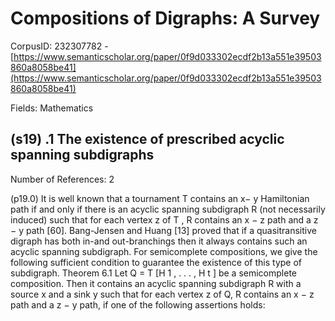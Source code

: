 # Compositions of Digraphs: A Survey

CorpusID: 232307782 - [https://www.semanticscholar.org/paper/0f9d033302ecdf2b13a551e39503860a8058be41](https://www.semanticscholar.org/paper/0f9d033302ecdf2b13a551e39503860a8058be41)

Fields: Mathematics

## (s19) .1 The existence of prescribed acyclic spanning subdigraphs
Number of References: 2

(p19.0) It is well known that a tournament T contains an x− y Hamiltonian path if and only if there is an acyclic spanning subdigraph R (not necessarily induced) such that for each vertex z of T , R contains an x − z path and a z − y path [60]. Bang-Jensen and Huang [13] proved that if a quasitransitive digraph has both in-and out-branchings then it always contains such an acyclic spanning subdigraph. For semicomplete compositions, we give the following sufficient condition to guarantee the existence of this type of subdigraph. Theorem 6.1 Let Q = T [H 1 , . . . , H t ] be a semicomplete composition. Then it contains an acyclic spanning subdigraph R with a source x and a sink y such that for each vertex z of Q, R contains an x − z path and a z − y path, if one of the following assertions holds:
